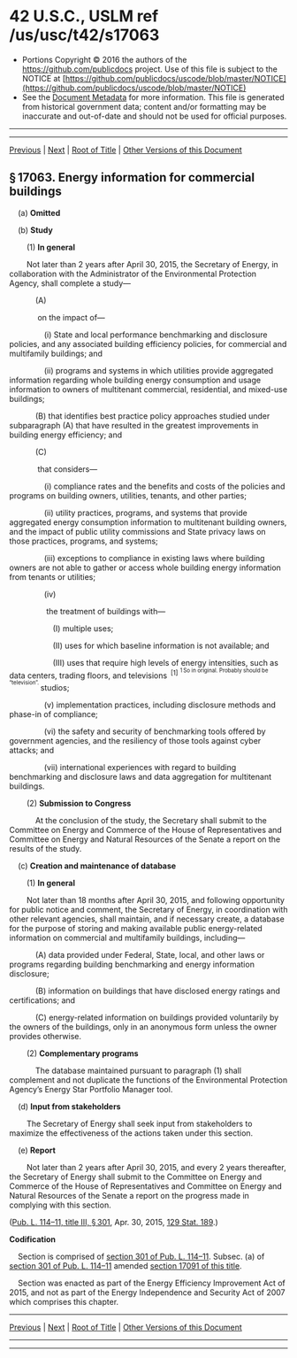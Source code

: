 ---
---

# 42 U.S.C., USLM ref /us/usc/t42/s17063

* Portions Copyright © 2016 the authors of the https://github.com/publicdocs project.
  Use of this file is subject to the NOTICE at [https://github.com/publicdocs/uscode/blob/master/NOTICE](https://github.com/publicdocs/uscode/blob/master/NOTICE)
* See the [Document Metadata](././../../../../..//README.md) for more information.
  This file is generated from historical government data; content and/or formatting may be inaccurate and out-of-date and should not be used for official purposes.

----------
----------

[Previous](./../../../../..//us/usc/t42/ch152/schIII/m__us_usc_t42_s17062.md) | [Next](./../../../../..//us/usc/t42/ch152/schIII/ptA/m__us_usc_t42_ch152_schIII_ptA.md) | [Root of Title](./../../../../../) | [Other Versions of this Document](https://publicdocs.github.io/go/links?ns=uslm&ref=%2Fus%2Fusc%2Ft42%2Fs17063)

## § 17063. Energy information for commercial buildings

    (a) __Omitted__ 

    (b) __Study__ 

        (1) __In general__ 

        Not later than 2 years after April 30, 2015, the Secretary of Energy, in collaboration with the Administrator of the Environmental Protection Agency, shall complete a study—

            (A)

             on the impact of—

                (i) State and local performance benchmarking and disclosure policies, and any associated building efficiency policies, for commercial and multifamily buildings; and

                (ii) programs and systems in which utilities provide aggregated information regarding whole building energy consumption and usage information to owners of multitenant commercial, residential, and mixed-use buildings;

            (B) that identifies best practice policy approaches studied under subparagraph (A) that have resulted in the greatest improvements in building energy efficiency; and

            (C)

             that considers—

                (i) compliance rates and the benefits and costs of the policies and programs on building owners, utilities, tenants, and other parties;

                (ii) utility practices, programs, and systems that provide aggregated energy consumption information to multitenant building owners, and the impact of public utility commissions and State privacy laws on those practices, programs, and systems;

                (iii) exceptions to compliance in existing laws where building owners are not able to gather or access whole building energy information from tenants or utilities;

                (iv)

                 the treatment of buildings with—

                    (I) multiple uses;

                    (II) uses for which baseline information is not available; and

                    (III) uses that require high levels of energy intensities, such as data centers, trading floors, and televisions  <sup>\[1\]</sup>  <sup><sup> 1 So in original. Probably should be “television”. </sup></sup>  studios;

                (v) implementation practices, including disclosure methods and phase-in of compliance;

                (vi) the safety and security of benchmarking tools offered by government agencies, and the resiliency of those tools against cyber attacks; and

                (vii) international experiences with regard to building benchmarking and disclosure laws and data aggregation for multitenant buildings.

        (2) __Submission to Congress__ 

            At the conclusion of the study, the Secretary shall submit to the Committee on Energy and Commerce of the House of Representatives and Committee on Energy and Natural Resources of the Senate a report on the results of the study.

    (c) __Creation and maintenance of database__ 

        (1) __In general__ 

        Not later than 18 months after April 30, 2015, and following opportunity for public notice and comment, the Secretary of Energy, in coordination with other relevant agencies, shall maintain, and if necessary create, a database for the purpose of storing and making available public energy-related information on commercial and multifamily buildings, including—

            (A) data provided under Federal, State, local, and other laws or programs regarding building benchmarking and energy information disclosure;

            (B) information on buildings that have disclosed energy ratings and certifications; and

            (C) energy-related information on buildings provided voluntarily by the owners of the buildings, only in an anonymous form unless the owner provides otherwise.

        (2) __Complementary programs__ 

            The database maintained pursuant to paragraph (1) shall complement and not duplicate the functions of the Environmental Protection Agency’s Energy Star Portfolio Manager tool.

    (d) __Input from stakeholders__ 

        The Secretary of Energy shall seek input from stakeholders to maximize the effectiveness of the actions taken under this section.

    (e) __Report__ 

        Not later than 2 years after April 30, 2015, and every 2 years thereafter, the Secretary of Energy shall submit to the Committee on Energy and Commerce of the House of Representatives and Committee on Energy and Natural Resources of the Senate a report on the progress made in complying with this section.

([Pub. L. 114–11, title III, § 301][/us/pl/114/11/s301], Apr. 30, 2015, [129 Stat. 189][/us/stat/129/189].)

 __Codification__ 

    Section is comprised of [section 301 of Pub. L. 114–11][/us/pl/114/11/s301]. Subsec. (a) of [section 301 of Pub. L. 114–11][/us/pl/114/11/s301] amended [section 17091 of this title][/us/usc/t42/s17091].

    Section was enacted as part of the Energy Efficiency Improvement Act of 2015, and not as part of the Energy Independence and Security Act of 2007 which comprises this chapter.

----------

[Previous](./../../../../..//us/usc/t42/ch152/schIII/m__us_usc_t42_s17062.md) | [Next](./../../../../..//us/usc/t42/ch152/schIII/ptA/m__us_usc_t42_ch152_schIII_ptA.md) | [Root of Title](./../../../../../) | [Other Versions of this Document](https://publicdocs.github.io/go/links?ns=uslm&ref=%2Fus%2Fusc%2Ft42%2Fs17063)

----------
----------

[/us/pl/114/11/s301]: https://publicdocs.github.io/go/links?ns=uslm&ref=%2Fus%2Fpl%2F114%2F11%2Fs301
[/us/stat/129/189]: https://publicdocs.github.io/go/links?ns=uslm&ref=%2Fus%2Fstat%2F129%2F189
[/us/pl/114/11/s301]: https://publicdocs.github.io/go/links?ns=uslm&ref=%2Fus%2Fpl%2F114%2F11%2Fs301
[/us/pl/114/11/s301]: https://publicdocs.github.io/go/links?ns=uslm&ref=%2Fus%2Fpl%2F114%2F11%2Fs301
[/us/usc/t42/s17091]: https://publicdocs.github.io/go/links?ns=uslm&ref=%2Fus%2Fusc%2Ft42%2Fs17091



